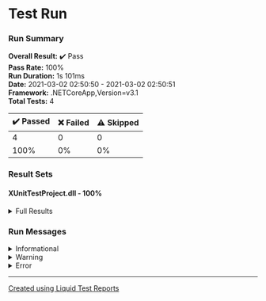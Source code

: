 ﻿
# Test Run
### Run Summary

<p>
<strong>Overall Result:</strong> ✔️ Pass <br />
<strong>Pass Rate:</strong> 100% <br />
<strong>Run Duration:</strong> 1s 101ms <br />
<strong>Date:</strong> 2021-03-02 02:50:50 - 2021-03-02 02:50:51 <br />
<strong>Framework:</strong> .NETCoreApp,Version=v3.1 <br />
<strong>Total Tests:</strong> 4 <br />
</p>

<table>
<thead>
<tr>
<th>✔️ Passed</th>
<th>❌ Failed</th>
<th>⚠️ Skipped</th>
</tr>
</thead>
<tbody>
<tr>
<td>4</td>
<td>0</td>
<td>0</td>
</tr>
<tr>
<td>100%</td>
<td>0%</td>
<td>0%</td>
</tr>
</tbody>
</table>

### Result Sets
#### XUnitTestProject.dll - 100%
<details>
<summary>Full Results</summary>
<table>
<thead>
<tr>
<th>Result</th>
<th>Test</th>
<th>Duration</th>
</tr>
</thead>
<tr>
<td> ✔️ Passed </td>
<td>XUnitTestProject.TestAlgorithm.MatrixWithOrder_6</td>
<td>9ms</td>
</tr>
<tr>
<td> ✔️ Passed </td>
<td>XUnitTestProject.TestAlgorithm.MatrixWithOrder_4</td>
<td>< 1ms</td>
</tr>
<tr>
<td> ✔️ Passed </td>
<td>XUnitTestProject.TestAlgorithm.MatrixWithOrder_3</td>
<td>< 1ms</td>
</tr>
<tr>
<td> ✔️ Passed </td>
<td>XUnitTestProject.TestAlgorithm.MatrixWithOrder_5</td>
<td>< 1ms</td>
</tr>
</tbody>
</table>
</details>

### Run Messages
<details>
<summary>Informational</summary>
<pre><code>
[xUnit.net 00:00:00.00] xUnit.net VSTest Adapter v2.4.3+1b45f5407b (64-bit .NET Core 3.1.12)
[xUnit.net 00:00:00.16]   Discovering: XUnitTestProject
[xUnit.net 00:00:00.20]   Discovered:  XUnitTestProject
[xUnit.net 00:00:00.20]   Starting:    XUnitTestProject
[xUnit.net 00:00:00.29]   Finished:    XUnitTestProject
</code></pre>
</details>

<details>
<summary>Warning</summary>
<pre><code>
</code></pre>
</details>

<details>
<summary>Error</summary>
<pre><code>
</code></pre>
</details>



----

[Created using Liquid Test Reports](https://github.com/kurtmkurtm/LiquidTestReports)